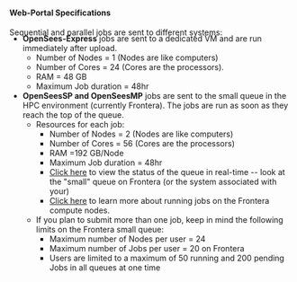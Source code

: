 #### Web-Portal Specifications
<p>Sequential and parallel jobs are sent to different systems:
    <ul style="margin-top:-20px;">
        <li><b>OpenSees-Express</b> jobs are sent to a dedicated VM and are run immediately after upload.
            <ul>
            <li>Number of Nodes = 1 (Nodes are like computers)</li>
            <li>Number of Cores = 24 (Cores are the processors).</li>
            <li>RAM = 48 GB</li>
            <li>Maximum Job duration = 48hr</li>
            </ul>
        </li>
        <li><b>OpenSeesSP and OpenSeesMP</b> jobs are sent to the small queue in the HPC environment (currently Frontera). The jobs are run as soon as they reach the top of the queue.
            <ul>
                <li> Resources for each job:
                    <ul>
                    <li>Number of Nodes = 2 (Nodes are like computers)</li>
                    <li>Number of Cores = 56 (Cores are the processors)</li>
                    <li>RAM =192 GB/Node</li>
                    <li>Maximum Job duration = 48hr</li>
                    <li><a href="https://www.tacc.utexas.edu/portal/system-status/frontera" target="_blank">Click here</a> to view the status of the queue in real-time -- look at the "small" queue on Frontera (or the system associated with your)</li>
                    <li><a href="https://frontera-portal.tacc.utexas.edu/user-guide/running/" target="_blank">Click here</a> to learn more about running jobs on the Frontera compute nodes.</li>
                    </ul>
                </li>
                <li> If you plan to submit more than one job, keep in mind the following limits on the Frontera small queue:
                    <ul>
                        <li>Maximum number of Nodes per user = 24
                        <li>Maximum number of Jobs per user = 20 on Frontera
                        <li>Users are limited to a maximum of 50 running and 200 pending Jobs in all queues at one time
                    </ul>
                </li>
            </ul>
        </li>
    </ul>
</p>



